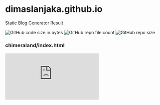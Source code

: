 # dimaslanjaka.github.io
Static Blog Generator Result

![GitHub code size in bytes](https://img.shields.io/github/languages/code-size/dimaslanjaka/dimaslanjaka.github.io?style=flat-square)
![GitHub repo file count](https://img.shields.io/github/directory-file-count/dimaslanjaka/dimaslanjaka.github.io?style=flat-square)
![GitHub repo size](https://img.shields.io/github/repo-size/dimaslanjaka/dimaslanjaka.github.io?style=flat-square)

### chimeraland/index.html
![GitHub file size in bytes on a specified ref (branch/commit/tag)](https://img.shields.io/github/size/dimaslanjaka/dimaslanjaka.github.io/chimeraland/index.html?branch=master&style=flat-square)
